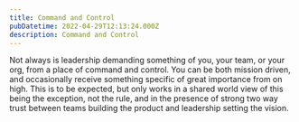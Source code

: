 ```yaml
---
title: Command and Control
pubDatetime: 2022-04-29T12:13:24.000Z
description: Command and Control
---
```


Not always is leadership demanding something of you, your team, or your org,
from a place of command and control. You can be both mission driven, and
occasionally receive something specific of great importance from on high. This
is to be expected, but only works in a shared world view of this being the
exception, not the rule, and in the presence of strong two way trust between
teams building the product and leadership setting the vision.
